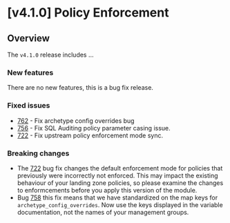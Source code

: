 # [v4.1.0] Policy Enforcement

## Overview

The `v4.1.0` release includes ...

### New features

There are no new features, this is a bug fix release.

### Fixed issues

- [762](https://github.com/Azure/terraform-azurerm-caf-enterprise-scale/pull/762) - Fix archetype config overrides bug
- [756](https://github.com/Azure/terraform-azurerm-caf-enterprise-scale/pull/760) - Fix SQL Auditing policy parameter casing issue.
- [722](https://github.com/Azure/terraform-azurerm-caf-enterprise-scale/pull/772) - Fix upstream policy enforcement mode sync.

### Breaking changes

- The [722](https://github.com/Azure/terraform-azurerm-caf-enterprise-scale/pull/772) bug fix changes the default enforcement mode for policies that previously were incorrectly not enforced. This may impact the existing behaviour of your landing zone policies, so please examine the changes to enformcements before you apply this version of the module.
- Bug [758](https://github.com/Azure/terraform-azurerm-caf-enterprise-scale/issues/758) this fix means that we have standardized on the map keys for `archetype_config_overrides`. Now use the keys displayed in the variable documentation, not the names of your management groups.
